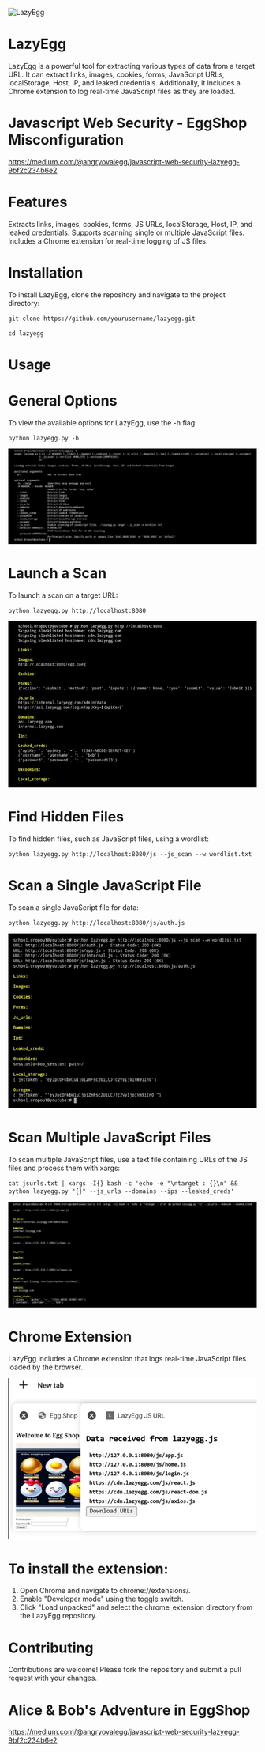 ![LazyEgg](https://miro.medium.com/v2/resize:fit:1400/format:webp/1*XGpY9xrxO-u8UanwHUBFUw.jpeg)

# LazyEgg
LazyEgg is a powerful tool for extracting various types of data from a target URL. It can extract links, images, cookies, forms, JavaScript URLs, localStorage, Host, IP, and leaked credentials. Additionally, it includes a Chrome extension to log real-time JavaScript files as they are loaded.

# Javascript Web Security - EggShop Misconfiguration
https://medium.com/@angryovalegg/javascript-web-security-lazyegg-9bf2c234b6e2

# Features
Extracts links, images, cookies, forms, JS URLs, localStorage, Host, IP, and leaked credentials.
Supports scanning single or multiple JavaScript files.
Includes a Chrome extension for real-time logging of JS files.

# Installation
To install LazyEgg, clone the repository and navigate to the project directory:

```
git clone https://github.com/yourusername/lazyegg.git
```

```
cd lazyegg
```

# Usage
# General Options
To view the available options for LazyEgg, use the -h flag:

```
python lazyegg.py -h
```

![](le-01.jpg)


# Launch a Scan
To launch a scan on a target URL:

```
python lazyegg.py http://localhost:8080
```

![](le-02.jpg)

# Find Hidden Files
To find hidden files, such as JavaScript files, using a wordlist:

```
python lazyegg.py http://localhost:8080/js --js_scan --w wordlist.txt
```

# Scan a Single JavaScript File
To scan a single JavaScript file for data:

```
python lazyegg.py http://localhost:8080/js/auth.js
```

![](le-03.jpg)

# Scan Multiple JavaScript Files
To scan multiple JavaScript files, use a text file containing URLs of the JS files and process them with xargs:

```
cat jsurls.txt | xargs -I{} bash -c 'echo -e "\ntarget : {}\n" && python lazyegg.py "{}" --js_urls --domains --ips --leaked_creds'
```

![](le-05.jpg)


# Chrome Extension
LazyEgg includes a Chrome extension that logs real-time JavaScript files loaded by the browser. 

![](le-04.jpg)

# To install the extension:

1. Open Chrome and navigate to chrome://extensions/.
2. Enable "Developer mode" using the toggle switch.
3. Click "Load unpacked" and select the chrome_extension directory from the LazyEgg repository.

# Contributing
Contributions are welcome! Please fork the repository and submit a pull request with your changes.

# Alice & Bob's Adventure in EggShop

https://medium.com/@angryovalegg/javascript-web-security-lazyegg-9bf2c234b6e2
